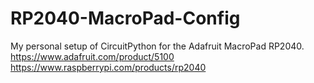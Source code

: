 # RP2040-MacroPad-Config
My personal setup of CircuitPython for the Adafruit MacroPad RP2040. https://www.adafruit.com/product/5100 https://www.raspberrypi.com/products/rp2040
